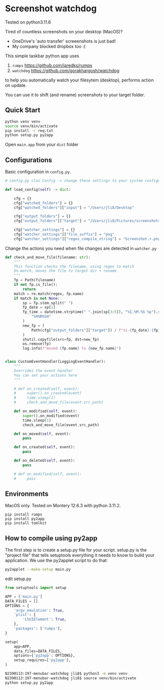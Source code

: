# Screenshot watchdog

Tested on python3.11.6

Tired of countless screenshots on your desktop (MacOS)?

-   OneDrive\'s \'auto transfer\' screeenshots is just bad!
-   My company blocked dropbox too :(

This simple taskbar python app uses

1.  `rumps` <https://github.com/jaredks/rumps>
2.  `watchdog` <https://github.com/gorakhargosh/watchdog>

to help you automatically watch your filesytem (desktop), performs
action on update.

You can use it to shift (and rename) screenshots to your target folder.

## Quick Start

``` bash
python venv venv
source venv/bin/activate
pip install -r req.txt
python setup.py py2app
```

Open `main.app` from your `dist` folder

## Configurations

Basic configuration in `config.py`.

``` python
# config.py clas Config -> change these settings to your system configuration

def load_config(self) -> dict:

    cfg = {}
    cfg["watched_folders"] = {}
    cfg["watched_folders"]["input"] = "/Users/jli8/Desktop"

    cfg["output_folders"] = {}
    cfg["output_folders"]["target"] = "/Users/jli8/Pictures/screenshots"

    cfg["watcher_settings"] = {}
    cfg["watcher_settings"]["file_suffix"] = "png"
    cfg["watcher_settings"]["regex_compile_string"] = "Screenshot.+.png"
```

Change the actions you need when file changes are detected in
`watcher.py`

``` python
def check_and_move_file(filename: str):
    """
    This function checks the filename, using regex to match
    On match, moves the file to target dir + rename
    """
    fp = Path(filename)
    if not fp.is_file():
        return
    match = re.match(regex, fp.name)
    if match is not None:
        sp = fp.stem.split(" ")
        fp_date = sp[1]
        fp_time = datetime.strptime(" ".join(sp[3:5]), "%I.%M.%S %p").strftime(
            "%H%M%SH"
        )
        new_fp = (
            Path(cfg["output_folders"]["target"]) / f"ss-{fp_date}-{fp_time}{fp.suffix}"
        )
        shutil.copyfile(src=fp, dst=new_fp)
        os.remove(fp)
        log.info(f"moved {fp.name} to {new_fp.name}")


class CustomEventHandler(LoggingEventHandler):
    """
    Overrides the event handler
    You can set your actions here
    """

    # def on_created(self, event):
    #     super().on_created(event)
    #     time.sleep(1)
    #     check_and_move_file(event.src_path)

    def on_modified(self, event):
        super().on_modified(event)
        time.sleep(1)
        check_and_move_file(event.src_path)

    def on_moved(self, event):
        pass

    def on_created(self, event):
        pass

    def on_deleted(self, event):
        pass

    # def on_modified(self, event):
    #     pass
```

## Environments

MacOS only. Tested on Montery 12.6.3 with python 3.11.2.

``` text
pip install rumps
pip install py2app
pip install tomlkit
```

## How to compile using py2app

The first step is to create a setup.py file for your script. setup.py is
the "project file" that tells setuptools everything it needs to know to
build your application. We use the py2applet script to do that:

``` bash
py2applet --make-setup main.py
```

edit setup.py

``` python
from setuptools import setup

APP = ['main.py']
DATA_FILES = []
OPTIONS = {
    'argv_emulation': True,
    'plist': {
        'LSUIElement': True,
    },
    'packages': ['rumps'],
}

setup(
    app=APP,
    data_files=DATA_FILES,
    options={'py2app': OPTIONS},
    setup_requires=['py2app'],
)
```

``` bash
N2390113:197-menubar-watchdog jli8$ python3 -m venv venv
N2390113:197-menubar-watchdog jli8$ source venv/bin/activate
python setup.py py2app
```
